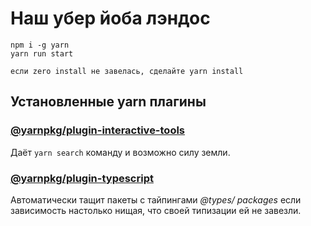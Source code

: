 # Наш убер йоба лэндос
```text
npm i -g yarn
yarn run start

если zero install не завелась, сделайте yarn install
```

## Установленные yarn плагины

### [@yarnpkg/plugin-interactive-tools](https://github.com/yarnpkg/berry/tree/master/packages/plugin-interactive-tools)
Даёт `yarn search` команду и возможно силу земли.

### [@yarnpkg/plugin-typescript](https://github.com/yarnpkg/berry/tree/master/packages/plugin-typescript)
Автоматически тащит пакеты с тайпингами _@types/ packages_ если зависимость настолько нищая, что своей типизации ей не завезли.
